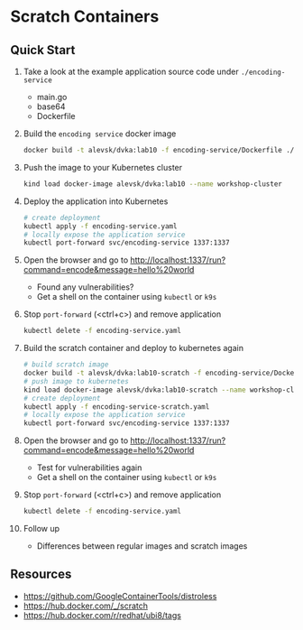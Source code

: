 # Scratch Containers

## Quick Start

1. Take a look at the example application source code under `./encoding-service`

    * main.go
    * base64
    * Dockerfile

2. Build the `encoding service` docker image

    ```bash
    docker build -t alevsk/dvka:lab10 -f encoding-service/Dockerfile ./encoding-service
    ```

3. Push the image to your Kubernetes cluster

    ```bash
    kind load docker-image alevsk/dvka:lab10 --name workshop-cluster
    ```

4. Deploy the application into Kubernetes

    ```bash
    # create deployment
    kubectl apply -f encoding-service.yaml
    # locally expose the application service
    kubectl port-forward svc/encoding-service 1337:1337
    ```

5. Open the browser and go to <http://localhost:1337/run?command=encode&message=hello%20world>

    * Found any vulnerabilities?
    * Get a shell on the container using `kubectl` or `k9s`

6. Stop `port-forward` (<ctrl+c>) and remove application

    ```bash
    kubectl delete -f encoding-service.yaml
    ```

7. Build the scratch container and deploy to kubernetes again

    ```bash
    # build scratch image
    docker build -t alevsk/dvka:lab10-scratch -f encoding-service/Dockerfile.scratch ./encoding-service
    # push image to kubernetes
    kind load docker-image alevsk/dvka:lab10-scratch --name workshop-cluster
    # create deployment
    kubectl apply -f encoding-service-scratch.yaml
    # locally expose the application service
    kubectl port-forward svc/encoding-service 1337:1337
    ```

8. Open the browser and go to <http://localhost:1337/run?command=encode&message=hello%20world>

    * Test for vulnerabilities again
    * Get a shell on the container using `kubectl` or `k9s`

9. Stop `port-forward` (<ctrl+c>) and remove application

    ```bash
    kubectl delete -f encoding-service.yaml
    ```

10. Follow up

    * Differences between regular images and scratch images

## Resources

* <https://github.com/GoogleContainerTools/distroless>
* <https://hub.docker.com/_/scratch>
* <https://hub.docker.com/r/redhat/ubi8/tags>
